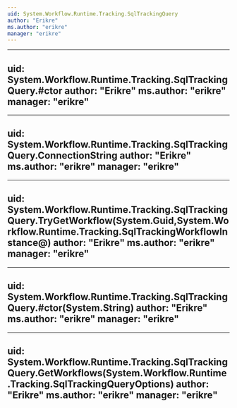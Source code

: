 ```yaml
---
uid: System.Workflow.Runtime.Tracking.SqlTrackingQuery
author: "Erikre"
ms.author: "erikre"
manager: "erikre"
---
```


---
uid: System.Workflow.Runtime.Tracking.SqlTrackingQuery.#ctor
author: "Erikre"
ms.author: "erikre"
manager: "erikre"
---

---
uid: System.Workflow.Runtime.Tracking.SqlTrackingQuery.ConnectionString
author: "Erikre"
ms.author: "erikre"
manager: "erikre"
---

---
uid: System.Workflow.Runtime.Tracking.SqlTrackingQuery.TryGetWorkflow(System.Guid,System.Workflow.Runtime.Tracking.SqlTrackingWorkflowInstance@)
author: "Erikre"
ms.author: "erikre"
manager: "erikre"
---

---
uid: System.Workflow.Runtime.Tracking.SqlTrackingQuery.#ctor(System.String)
author: "Erikre"
ms.author: "erikre"
manager: "erikre"
---

---
uid: System.Workflow.Runtime.Tracking.SqlTrackingQuery.GetWorkflows(System.Workflow.Runtime.Tracking.SqlTrackingQueryOptions)
author: "Erikre"
ms.author: "erikre"
manager: "erikre"
---
